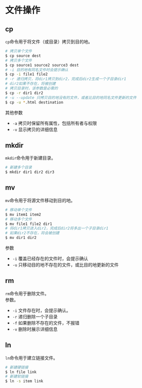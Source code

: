 # 文件操作


## cp
`cp`命令用于将文件（或目录）拷贝到目的地。
```bash
# 拷贝单个文件
$ cp source dest
# 拷贝多个文件
$ cp source1 source2 source3 dest
# -i 目的地有同名文件时会提示确认
$ cp -i file1 file2
# -r 递归拷贝，将dir1拷贝到dir2，完成后dir2生成一个子目录dir1
# dir2如果不存在，将被创建
# 拷贝目录时，该参数是必需的
$ cp -r dir1 dir2
# -u --update 只拷贝目的地没有的文件，或者比目的地同名文件更新的文件
$ cp -u *.html destination
```
其他参数

- `-a` 拷贝时保留所有属性，包括所有者与权限
- `-v` 显示拷贝的详细信息

## mkdir
`mkdir`命令用于新建目录。
```bash
# 新建多个目录
$ mkdir dir1 dir2 dir3
```

## mv
`mv`命令用于将源文件移动到目的地。
```bash
# 移动单个文件
$ mv item1 item2
# 移动多个文件
$ mv file1 file2 dir1
# 将dir1拷贝进入dir2，完成后dir2将多出一个子目录dir1
# 如果dir2不存在，将会被创建
$ mv dir1 dir2
```
参数

- `-i` 覆盖已经存在的文件时，会提示确认
- `-u` 只移动目的地不存在的文件，或比目的地更新的文件

## rm
`rm`命令用于删除文件。  
参数。

- `-i` 文件存在时，会提示确认。
- `-r` 递归删除一个子目录
- `-f` 如果删除不存在的文件，不报错
- `-v` 删除时展示详细信息

## ln
`ln`命令用于建立链接文件。
```bash
# 新建硬链接
$ ln file link
# 新建软链接
$ ln -s item link
```
